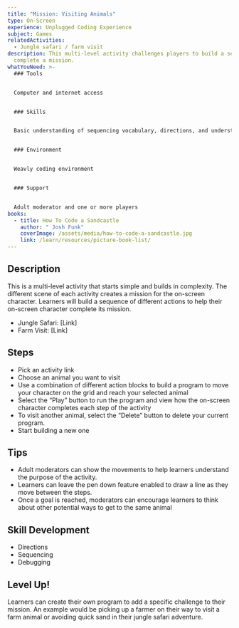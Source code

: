 ```yaml
---
title: "Mission: Visiting Animals"
type: On-Screen
experience: Unplugged Coding Experience
subject: Games
relatedActivities:
  - Jungle safari / farm visit
description: This multi-level activity challenges players to build a sequence to
  complete a mission.
whatYouNeed: >-
  ### Tools


  Computer and internet access


  ### Skills


  Basic understanding of sequencing vocabulary, directions, and understanding of the selected coding environment


  ### Environment


  Weavly coding environment


  ### Support


  Adult moderator and one or more players
books:
  - title: How To Code a Sandcastle
    author: " Josh Funk"
    coverImage: /assets/media/how-to-code-a-sandcastle.jpg
    link: /learn/resources/picture-book-list/
---
```

## Description

This is a multi-level activity that starts simple and builds in complexity. The different scene of each activity creates a mission for the on-screen character. Learners will build a sequence of different actions to help their on-screen character complete its mission.

* Jungle Safari: \[Link]
* Farm Visit: \[Link]

## Steps

* Pick an activity link
* Choose an animal you want to visit
* Use a combination of different action blocks to build a program to move your character on the grid and reach your selected animal
* Select the “Play” button to run the program and view how the on-screen character completes each step of the activity
* To visit another animal, select the “Delete” button to delete your current program.
* Start building a new one

## Tips

* Adult moderators can show the movements to help learners understand the purpose of the activity.
* Learners can leave the pen down feature enabled to draw a line as they move between the steps.
* Once a goal is reached, moderators can encourage learners to think about other potential ways to get to the same animal

## Skill Development

* Directions
* Sequencing
* Debugging

## Level Up!

Learners can create their own program to add a specific challenge to their mission. An example would be picking up a farmer on their way to visit a farm animal or avoiding quick sand in their jungle safari adventure.